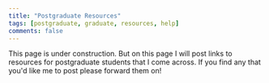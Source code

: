 ```yaml
---
title: "Postgraduate Resources"
tags: [postgraduate, graduate, resources, help]
comments: false
---
```

This page is under construction. 
But on this page I will post links to resources for postgraduate students that I come across.  If you find any that you'd like me to post please forward them on!



